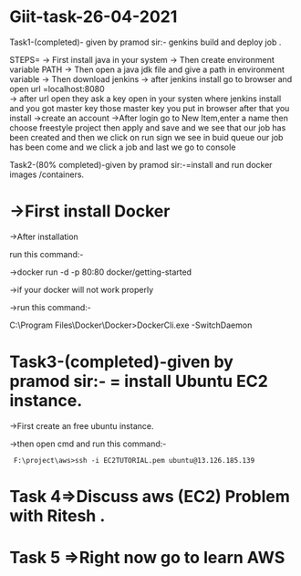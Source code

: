 # Giit-task-26-04-2021

Task1-(completed)- given by pramod sir:-  genkins build and deploy job .
 
 STEPS=
  -> First install java in  your system 
  -> Then create  environment variable PATH
  -> Then open a java jdk file and give a path in environment variable
  -> Then download jenkins
  -> after jenkins install go to browser and open url =localhost:8080\
  -> after url open  they ask a key open in your systen where jenkins install and you got master key 
       those master key you put in browser after that you install 
  ->create an account
  ->After login go to New Item,enter a name then choose freestyle project then apply and save and we see that our job has been created and
     then we click on run sign we see in buid queue our job has been come and we click a job and last we go to console 
      



Task2-(80% completed)-given by pramod sir:-=install and run docker images /containers.

 ->First install Docker
=========================

  ->After installation
  
   run this command:-
   
  ->docker run -d -p 80:80 docker/getting-started  


  ->if your docker will not work properly
  
  ->run this command:-
    
   C:\Program Files\Docker\Docker>DockerCli.exe -SwitchDaemon
    
    


Task3-(completed)-given by pramod sir:- = install Ubuntu EC2 instance.
======

  ->First create an free ubuntu instance.
  
  ->then open cmd and run this command:-
  
     F:\project\aws>ssh -i EC2TUTORIAL.pem ubuntu@13.126.185.139 
     
     
     
  
Task 4=>Discuss aws (EC2) Problem with Ritesh .
=======


Task 5 =>Right now go to learn AWS
========



